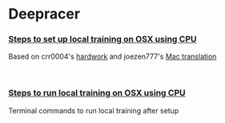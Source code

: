 # Deepracer

### [Steps to set up local training on OSX using CPU](https://github.com/kevinmarlis/deep-racer/blob/master/Mac-Local-Training-Installation.md)
  Based on crr0004's [hardwork](https://github.com/crr0004/deepracer) and joezen777's [Mac translation](https://gist.github.com/joezen777/6657bbe2bd4add5d1cdbd44db9761edb)
&nbsp;

&nbsp;

### [Steps to run local training on OSX using CPU](https://github.com/kevinmarlis/deep-racer/blob/master/Mac-local-training.md)
  Terminal commands to run local training after setup
